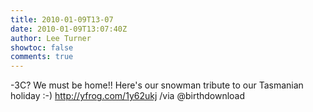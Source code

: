 ```yaml
---
title: 2010-01-09T13-07
date: 2010-01-09T13:07:40Z
author: Lee Turner
showtoc: false
comments: true
---
```


-3C? We must be home!! Here's our snowman tribute to our Tasmanian holiday :-) http://yfrog.com/1y62ukj /via @birthdownload

